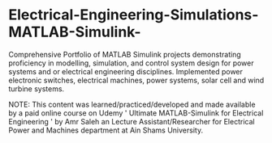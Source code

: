 # Electrical-Engineering-Simulations-MATLAB-Simulink-
Comprehensive Portfolio of MATLAB Simulink projects demonstrating proficiency in modelling, simulation, and control system design for power systems and or electrical engineering disciplines. Implemented power electronic switches, electrical machines, power systems, solar cell and wind turbine systems.

NOTE: This content was learned/practiced/developed and made available by a paid online course on Udemy ' Ultimate MATLAB-Simulink for Electrical Engineering ' by Amr Saleh an Lecture Assistant/Researcher for Electrical Power and Machines department at Ain Shams University.
